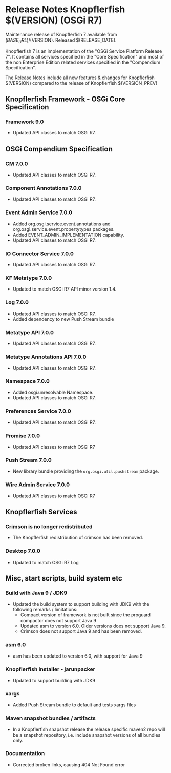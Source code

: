 Release Notes Knopflerfish $(VERSION) (OSGi R7)
======================================================================

Maintenance release of Knopflerfish 7 available from
$(BASE_URL)/$(VERSION). Released $(RELEASE_DATE).

Knopflerfish 7 is an implementation of the "OSGi Service Platform
Release 7". It contains all services specified in the "Core
Specification" and most of the non Enterprise Edition related
services specified in the "Compendium Specification".

The Release Notes include all new features & changes for
Knopflerfish $(VERSION) compared to the release of Knopflerfish
$(VERSION_PREV)

Knopflerfish Framework - OSGi Core Specification
----------------------------------------------------------------------

### Framework 9.0

* Updated API classes to match OSGi R7.

OSGi Compendium Specification
----------------------------------------------------------------------

### CM 7.0.0

* Updated API classes to match OSGi R7.

### Component Annotations 7.0.0

* Updated API classes to match OSGi R7.

### Event Admin Service 7.0.0

* Added org.osgi.service.event.annotations and org.osgi.service.event.propertytypes packages.
* Added EVENT_ADMIN_IMPLEMENTATION capability.
* Updated API classes to match OSGi R7.

### IO Connector Service 7.0.0

* Updated API classes to match OSGi R7.

### KF Metatype 7.0.0

* Updated to match OSGi R7 API minor version 1.4.

### Log 7.0.0

* Updated API classes to match OSGi R7.
* Added dependency to new Push Stream bundle

### Metatype API 7.0.0

* Updated API classes to match OSGi R7.

### Metatype Annotations API 7.0.0

* Updated API classes to match OSGi R7.

### Namespace 7.0.0

* Added osgi.unresolvable Namespace.
* Updated API classes to match OSGi R7.

### Preferences Service 7.0.0

* Updated API classes to match OSGi R7.

### Promise 7.0.0

* Updated API classes to match OSGi R7

### Push Stream 7.0.0

* New library bundle providing the `org.osgi.util.pushstream` package.

### Wire Admin Service 7.0.0

* Updated API classes to match OSGi R7


Knopflerfish Services
----------------------------------------------------------------------

### Crimson is no longer redistributed

* The Knopflerfish redistribution of crimson has been removed.

### Desktop 7.0.0

* Updated to match OSGi R7 Log

Misc, start scripts, build system etc 
----------------------------------------------------------------------

### Build with Java 9 / JDK9

* Updated the build system to support building with JDK9 with the following
  remarks / limitations:
    - Compact version of framework is not built since the proguard compactor
      does not support Java 9
    - Updated asm to version 6.0. Older versions does not support Java 9.
    - Crimson does not support Java 9 and has been removed.
  
### asm 6.0

* asm has been updated to version 6.0, with support for Java 9

### Knopflerfish installer - jarunpacker

* Updated to support building with JDK9

### xargs

* Added Push Stream bundle to default and tests xargs files

### Maven snapshot bundles / artifacts

* In a Knopflerfish snapshot release the release specific maven2 repo
  will be a snapshot repository, i.e. include snapshot versions of
  all bundles only.

### Documentation

* Corrected broken links, causing 404 Not Found error
